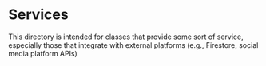 # Services

This directory is intended for classes that provide some sort of service, especially those
that integrate with external platforms (e.g., Firestore, social media platform APIs)